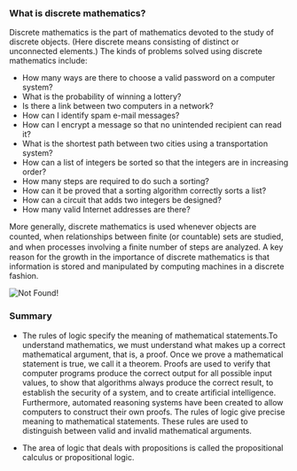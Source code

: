 ### What is discrete mathematics? 

Discrete mathematics is the part of mathematics devoted to the study of discrete objects. (Here discrete means consisting of distinct or unconnected elements.) The kinds of problems solved using discrete mathematics include:

 - How many ways are there to choose a valid password on a computer system?
 - What is the probability of winning a lottery?
 - Is there a link between two computers in a network?
 - How can I identify spam e-mail messages?
 - How can I encrypt a message so that no unintended recipient can read it?
 - What is the shortest path between two cities using a transportation system?
 - How can a list of integers be sorted so that the integers are in increasing order?
 - How many steps are required to do such a sorting?
 - How can it be proved that a sorting algorithm correctly sorts a list?
 - How can a circuit that adds two integers be designed?
 - How many valid Internet addresses are there?
 
More generally, discrete mathematics is used whenever objects are counted, when relationships between ﬁnite (or countable) sets are studied, and when processes involving a ﬁnite number of steps are analyzed. A key reason for the growth in the importance of discrete mathematics is that information is stored and manipulated by computing machines in a discrete fashion.

![Not Found!](https://github.com/osemrt/CS-Notes/blob/master/discrete_mathematics/textbook/img/291118-02.png?raw=true)

### Summary

  - The rules of logic specify the meaning of mathematical statements.To understand mathematics, we must understand what makes up a correct mathematical argument, that is, a proof. Once we prove a mathematical statement is true, we call it a theorem. Proofs are used to verify that computer programs produce the correct output for all possible input values, to show that algorithms always produce the correct result, to establish the security of a system, and to create artiﬁcial intelligence. Furthermore, automated reasoning systems have been created to allow computers to construct their own proofs. The rules of logic give precise meaning to mathematical statements. These rules are used to distinguish between valid and invalid mathematical arguments.
  
  - The area of logic that deals with propositions is called the propositional calculus or propositional logic.
  
  
